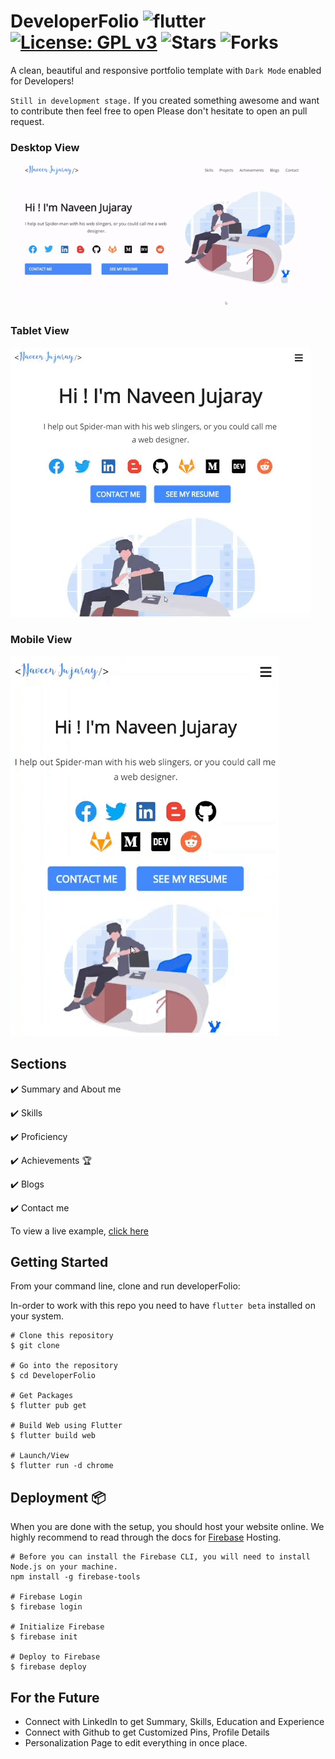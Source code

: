 # DeveloperFolio  ![flutter](https://badgen.net/pub/flutter-platform/xml) [![License: GPL v3](https://img.shields.io/badge/License-GPLv3-green.svg)](https://www.gnu.org/licenses/gpl-3.0) ![Stars](https://img.shields.io/github/stars/naveenjujaray/DeveloperFolio?style=flat) ![Forks](https://img.shields.io/github/forks/naveenjujaray/DeveloperFolio?style=flat)

A clean, beautiful and responsive portfolio template with `Dark Mode` enabled for Developers!

`Still in development stage.` 
If you created something awesome and want to contribute then feel free to open Please don't hesitate to open an pull request.

### Desktop View
![Desktop](/gif/desk.gif)

### Tablet View
![Tablet](/gif/tab.gif)

### Mobile View
![Mobile](/gif/mob.gif)

## Sections

✔️ Summary and About me

✔️ Skills

✔️ Proficiency

✔️ Achievements 🏆

✔️ Blogs

✔️ Contact me

To view a live example, [click here]

## Getting Started

From your command line, clone and run developerFolio:

In-order to work with this repo you need to have `flutter beta` installed on your system.

```
# Clone this repository
$ git clone 

# Go into the repository
$ cd DeveloperFolio

# Get Packages
$ flutter pub get

# Build Web using Flutter
$ flutter build web

# Launch/View
$ flutter run -d chrome
```

## Deployment 📦

When you are done with the setup, you should host your website online. We highly recommend to read through the docs for [Firebase] Hosting.

```
# Before you can install the Firebase CLI, you will need to install Node.js on your machine.
npm install -g firebase-tools

# Firebase Login
$ firebase login

# Initialize Firebase
$ firebase init

# Deploy to Firebase
$ firebase deploy

```

## For the Future
* Connect with LinkedIn to get Summary, Skills, Education and Experience
* Connect with Github to get Customized Pins, Profile Details
* Personalization Page to edit everything in once place.


[Firebase]: https://firebase.google.com/docs/hosting/quickstart
[click here]: https://developerfolio.web.app/